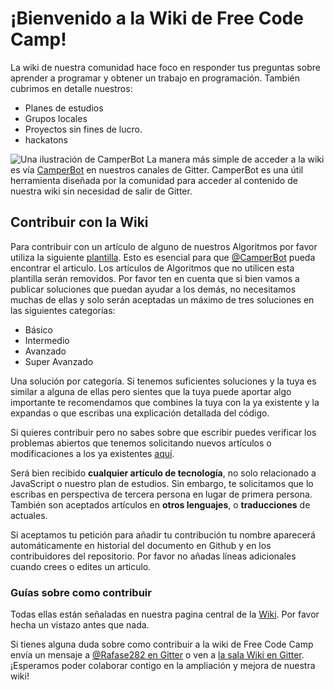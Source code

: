 # ¡Bienvenido a la Wiki de Free Code Camp!
La wiki de nuestra comunidad hace foco en responder tus preguntas sobre aprender a programar y obtener un trabajo en programación. También cubrimos en detalle nuestros:
- Planes de estudios
- Grupos locales
- Proyectos sin fines de lucro.
- hackatons

![Una ilustración de CamperBot](https://i.imgur.com/gyJwzkx.png)
La manera más simple de acceder a la wiki es vía [CamperBot](CamperBot) en nuestros canales de Gitter. CamperBot es una útil herramienta diseñada por la comunidad para acceder al contenido de nuestra wiki sin necesidad de salir de Gitter.
## Contribuir con la Wiki

Para contribuir con un artículo de alguno de nuestros Algoritmos por favor utiliza la siguiente [plantilla](Bonfire-Wiki-Template). Esto es esencial para que [@CamperBot](https://github.com/camperbot) pueda encontrar el articulo. Los artículos de Algoritmos que no utilicen esta plantilla serán removidos. Por favor ten en cuenta que si bien vamos a publicar soluciones que puedan ayudar a los demás, no necesitamos muchas de ellas y solo serán aceptadas un máximo de tres soluciones en las siguientes categorías:

- Básico
- Intermedio
- Avanzado
- Super Avanzado

Una solución por categoría. Si tenemos suficientes soluciones y la tuya es similar a alguna de ellas pero sientes que la tuya puede aportar algo importante te recomendamos que combines la tuya con la ya existente y la expandas o que escribas una explicación detallada del código.

Si quieres contribuir pero no sabes sobre que escribir puedes verificar los problemas abiertos que tenemos solicitando nuevos artículos o modificaciones a los ya existentes [aquí](https://github.com/FreeCodeCamp/wiki/issues).

Será bien recibido **cualquier artículo de tecnología**, no solo relacionado a JavaScript o nuestro plan de estudios. Sin embargo, te solicitamos que lo escribas en perspectiva de tercera persona en lugar de primera persona. También son aceptados artículos en **otros lenguajes**, o **traducciones** de actuales.

Si aceptamos tu petición para añadir tu contribución tu nombre aparecerá automáticamente en historial del documento en Github y en los contribuidores del repositorio. Por favor no añadas líneas adicionales cuando crees o edites un articulo.
### Guías sobre como contribuir
Todas ellas están señaladas en nuestra pagina central de la [Wiki](Wiki-Central). Por favor hecha un vistazo antes que nada.

Si tienes alguna duda sobre como contribuir a la wiki de Free Code Camp envía un mensaje a [@Rafase282 en Gitter](https://gitter.im/Rafase282) o ven a [la sala Wiki en Gitter](https://gitter.im/FreeCodeCamp/Wiki).
¡Esperamos poder colaborar contigo en la ampliación y mejora de nuestra wiki!
